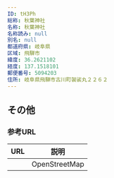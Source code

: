 ```yaml
---
ID: tH3Ph
総称: 秋葉神社
名称: 秋葉神社
名称読み: null
別名: null
都道府県: 岐阜県
区域: 飛騨市
緯度: 36.2621102
経度: 137.1518101
郵便番号: 5094203
住所: 岐阜県飛騨市古川町袈裟丸２２６２
---
```


## その他

### 参考URL

| URL | 説明          |
| --- | ------------- |
|     | OpenStreetMap |
